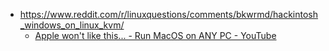 - https://www.reddit.com/r/linuxquestions/comments/bkwrmd/hackintosh_windows_on_linux_kvm/
  - [Apple won't like this... - Run MacOS on ANY PC - YouTube](https://www.youtube.com/watch?v=ATnpEOo3GJA)
